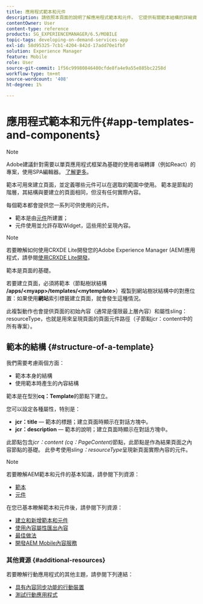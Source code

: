```yaml
---
title: 應用程式範本和元件
description: 請依照本頁面的說明了解應用程式範本和元件。 它提供有關範本結構的詳細資訊。
contentOwner: User
content-type: reference
products: SG_EXPERIENCEMANAGER/6.5/MOBILE
topic-tags: developing-on-demand-services-app
exl-id: 58d95325-7cb1-4204-842d-17add70e1fbf
solution: Experience Manager
feature: Mobile
role: User
source-git-commit: 1f56c99980846400cfde8fa4e9a55e885bc2258d
workflow-type: tm+mt
source-wordcount: '408'
ht-degree: 1%

---
```


# 應用程式範本和元件{#app-templates-and-components}

>[!NOTE]
>
>Adobe建議針對需要以單頁應用程式框架為基礎的使用者端轉譯（例如React）的專案，使用SPA編輯器。 [了解更多](/help/sites-developing/spa-overview.md)。

範本可用來建立頁面，並定義哪些元件可以在選取的範圍中使用。 範本是節點的階層，其結構與要建立的頁面相同，但沒有任何實際內容。

每個範本都會提供您一系列可供使用的元件。

* 範本是由[元件](/help/sites-developing/components.md)所建置；
* 元件使用並允許存取Widget，這些用於呈現內容。

>[!NOTE]
>
>若要瞭解如何使用CRXDE Lite開發您的Adobe Experience Manager (AEM)應用程式，請參閱[使用CRXDE Lite開發](/help/sites-developing/developing-with-crxde-lite.md)。

範本是頁面的基礎。

若要建立頁面，必須將範本（節點樹狀結構&#x200B;**/apps/&lt;myapp>/templates/&lt;mytemplate>**）複製到網站樹狀結構中的對應位置：如果使用&#x200B;**網站**&#x200B;索引標籤建立頁面，就會發生這種情況。

此複製動作也會提供頁面的初始內容（通常是僅限最上層內容）和屬性sling：resourceType，也就是用來呈現頁面的頁面元件路徑（子節點jcr：content中的所有專案）。

## 範本的結構 {#structure-of-a-template}

我們需要考慮兩個方面：

* 範本本身的結構
* 使用範本時產生的內容結構

範本是在型別&#x200B;**cq：Template**&#x200B;的節點下建立。

您可以設定各種屬性，特別是：

* **jcr：title** — 範本的標題；建立頁面時顯示在對話方塊中。
* **jcr：description** — 範本的說明；建立頁面時顯示在對話方塊中。

此節點包含&#x200B;*jcr：content (cq：PageContent)*&#x200B;節點，此節點是作為結果頁面之內容節點的基礎。 此參考使用&#x200B;*sling：resourceType*&#x200B;呈現新頁面實際內容的元件。

>[!NOTE]
>
>若要瞭解AEM範本和元件的基本知識，請參閱下列資源：
>
>* [範本](/help/sites-developing/templates.md)
>* [元件](/help/sites-developing/components.md)
>

在您已基本瞭解範本和元件後，請參閱下列資源：

* [建立和新增範本和元件](/help/mobile/mobile-ondemand-app-templates.md)
* [使用內容屬性匯出內容](/help/mobile/on-demand-content-properties-exporting.md)
* [最佳做法](/help/mobile/best-practices-aem-mobile.md)
* [開發AEM Mobile內容服務](/help/mobile/developing-content-services.md)

### 其他資源 {#additional-resources}

若要瞭解行動應用程式的其他主題，請參閱下列連結：

* [具有內容同步功能的行動裝置](/help/mobile/mobile-ondemand-contentsync.md)
* [測試行動應用程式](/help/mobile/develop-mobile-apps-testing.md)
